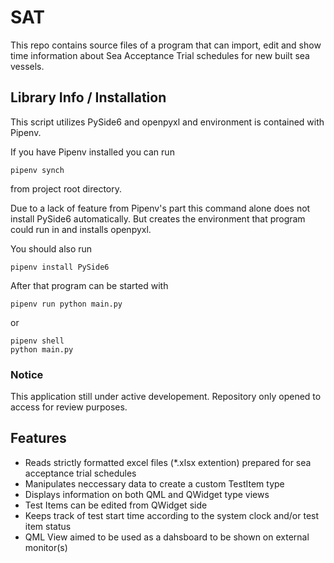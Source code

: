 # SAT
This repo contains source files of a program that can import, edit and show time information about Sea Acceptance Trial schedules for new built sea vessels.

## Library Info / Installation

This script utilizes PySide6 and openpyxl and environment is contained with Pipenv.

If you have Pipenv installed you can run 
```
pipenv synch
```
from project root directory.

Due to a lack of feature from Pipenv's part this command alone does not install PySide6 automatically. But creates the environment that program could run in and installs openpyxl.

You should also run 
```
pipenv install PySide6
```
After that program can be started with
```
pipenv run python main.py
```
or 
```
pipenv shell
python main.py
```

### Notice
This application still under active developement. Repository only opened to access for review purposes.

## Features
- Reads strictly formatted excel files (*.xlsx extention) prepared for sea acceptance trial schedules
- Manipulates neccessary data to create a custom TestItem type
- Displays information on both QML and QWidget type views
- Test Items can be edited from QWidget side
- Keeps track of test start time according to the system clock and/or test item status
- QML View aimed to be used as a dahsboard to be shown on external monitor(s)

